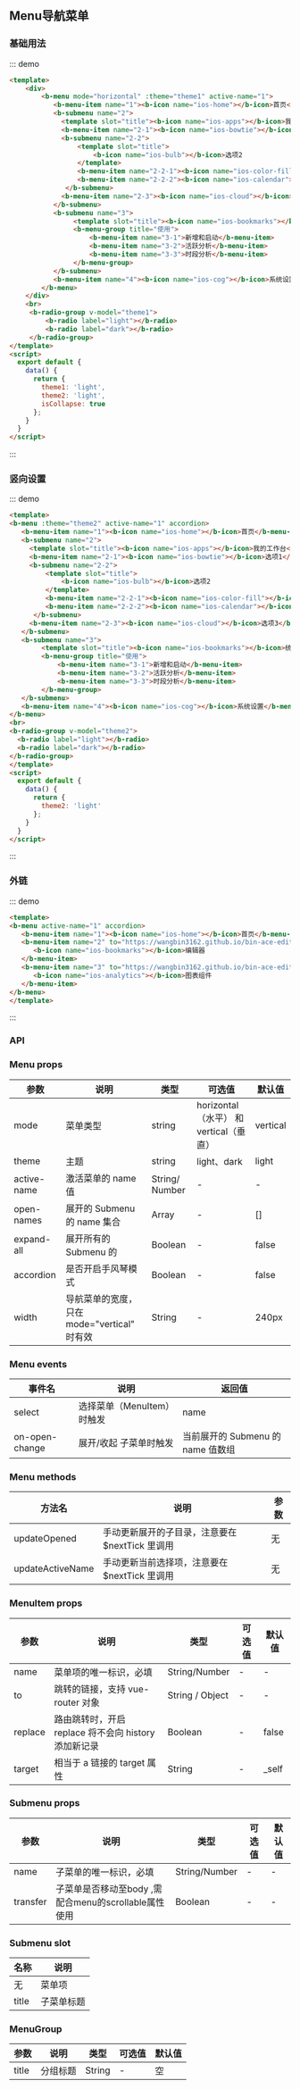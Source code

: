 ## Menu导航菜单

### 基础用法

::: demo
```html
<template>
    <div>
        <b-menu mode="horizontal" :theme="theme1" active-name="1">
           <b-menu-item name="1"><b-icon name="ios-home"></b-icon>首页</b-menu-item>
           <b-submenu name="2">
             <template slot="title"><b-icon name="ios-apps"></b-icon>我的工作台</template>
             <b-menu-item name="2-1"><b-icon name="ios-bowtie"></b-icon>选项1</b-menu-item>
             <b-submenu name="2-2">
                 <template slot="title">
                     <b-icon name="ios-bulb"></b-icon>选项2
                 </template>
                 <b-menu-item name="2-2-1"><b-icon name="ios-color-fill"></b-icon>选项2-2-1</b-menu-item>
                 <b-menu-item name="2-2-2"><b-icon name="ios-calendar"></b-icon>选项2-2-2</b-menu-item>
              </b-submenu>
             <b-menu-item name="2-3"><b-icon name="ios-cloud"></b-icon>选项3</b-menu-item>
           </b-submenu>
           <b-submenu name="3">
                <template slot="title"><b-icon name="ios-bookmarks"></b-icon>统计分析</template>
                <b-menu-group title="使用">
                    <b-menu-item name="3-1">新增和启动</b-menu-item>
                    <b-menu-item name="3-2">活跃分析</b-menu-item>
                    <b-menu-item name="3-3">时段分析</b-menu-item>
                </b-menu-group>
           </b-submenu>
           <b-menu-item name="4"><b-icon name="ios-cog"></b-icon>系统设置</b-menu-item>
        </b-menu>
    </div>
    <br>
     <b-radio-group v-model="theme1">
         <b-radio label="light"></b-radio>
         <b-radio label="dark"></b-radio>
     </b-radio-group>
</template>
<script>
  export default {
    data() {
      return {
        theme1: 'light',  
        theme2: 'light',
        isCollapse: true
      };
    }
  }
</script>
```
:::

### 竖向设置

::: demo
```html
<template>
<b-menu :theme="theme2" active-name="1" accordion>
   <b-menu-item name="1"><b-icon name="ios-home"></b-icon>首页</b-menu-item>
   <b-submenu name="2">
     <template slot="title"><b-icon name="ios-apps"></b-icon>我的工作台</template>
     <b-menu-item name="2-1"><b-icon name="ios-bowtie"></b-icon>选项1</b-menu-item>
     <b-submenu name="2-2">
         <template slot="title">
             <b-icon name="ios-bulb"></b-icon>选项2
         </template>
         <b-menu-item name="2-2-1"><b-icon name="ios-color-fill"></b-icon>选项2-2-1</b-menu-item>
         <b-menu-item name="2-2-2"><b-icon name="ios-calendar"></b-icon>选项2-2-2</b-menu-item>
      </b-submenu>
     <b-menu-item name="2-3"><b-icon name="ios-cloud"></b-icon>选项3</b-menu-item>
   </b-submenu>
   <b-submenu name="3">
        <template slot="title"><b-icon name="ios-bookmarks"></b-icon>统计分析 </template>
        <b-menu-group title="使用">
            <b-menu-item name="3-1">新增和启动</b-menu-item>
            <b-menu-item name="3-2">活跃分析</b-menu-item>
            <b-menu-item name="3-3">时段分析</b-menu-item>
        </b-menu-group>
   </b-submenu>
   <b-menu-item name="4"><b-icon name="ios-cog"></b-icon>系统设置</b-menu-item>
</b-menu>
<br>
<b-radio-group v-model="theme2">
  <b-radio label="light"></b-radio>
  <b-radio label="dark"></b-radio>
</b-radio-group>
</template>
<script>
  export default {
    data() {
      return {
        theme2: 'light'
      };
    }
  }
</script>
```
:::


### 外链

::: demo
```html
<template>
<b-menu active-name="1" accordion>
   <b-menu-item name="1"><b-icon name="ios-home"></b-icon>首页</b-menu-item>
   <b-menu-item name="2" to="https://wangbin3162.github.io/bin-ace-editor/#/guide" target="_blank">
      <b-icon name="ios-bookmarks"></b-icon>编辑器
   </b-menu-item>
   <b-menu-item name="3" to="https://wangbin3162.github.io/bin-ace-editor/#/guide" target="_blank">
      <b-icon name="ios-analytics"></b-icon>图表组件
   </b-menu-item>
</b-menu>
</template>
```
:::

### API

### Menu props

| 参数      | 说明    | 类型      | 可选值       | 默认值   |
|---------- |-------- |---------- |-------------  |-------- |
| mode     | 菜单类型   | string  |  horizontal（水平） 和 vertical（垂直）  |   vertical  |
| theme     | 主题   | string  |  light、dark  |  light  |
| active-name  | 激活菜单的 name 值   | String/ Number  | -  |  -  |
| open-names  | 展开的 Submenu 的 name 集合  | Array  | -  |  [] |
| expand-all  | 展开所有的 Submenu 的  | Boolean  | -  |  false |
| accordion  | 是否开启手风琴模式  | Boolean	  | -  |  false |
| width  | 导航菜单的宽度，只在 mode="vertical" 时有效  | String  | -  |  240px |

### Menu events

| 事件名      | 说明    | 返回值      |
|---------- |-------- |---------- |
| select    | 选择菜单（MenuItem）时触发   | name  |
| on-open-change    |  展开/收起 子菜单时触发  | 当前展开的 Submenu 的 name 值数组  |

### Menu methods

| 方法名      | 说明    | 参数      |
|---------- |-------- |---------- |
| updateOpened   | 手动更新展开的子目录，注意要在 $nextTick 里调用 | 无  |
| updateActiveName   |  手动更新当前选择项，注意要在 $nextTick 里调用  | 无 |

### MenuItem props

| 参数      | 说明    | 类型      | 可选值       | 默认值   |
|---------- |-------- |---------- |-------------  |-------- |
| name     | 菜单项的唯一标识，必填   | String/Number  | -  |   -  |
| to     | 跳转的链接，支持 vue-router 对象  | String / Object  | -  |   -  |
| replace     | 路由跳转时，开启 replace 将不会向 history 添加新记录  | Boolean	  | -  |  false |
| target     | 相当于 a 链接的 target 属性  | String	 | -  |  	_self |

### Submenu props 

| 参数      | 说明    | 类型      | 可选值       | 默认值   |
|---------- |-------- |---------- |-------------  |-------- |
| name     | 子菜单的唯一标识，必填   | String/Number  | -  |   -  |
| transfer | 子菜单是否移动至body ,需配合menu的scrollable属性使用  | Boolean  | -  |   -  |

### Submenu slot

| 名称      | 说明    |
|---------- |-------- |
| 无     | 菜单项  |
| title     | 子菜单标题  |

### MenuGroup

| 参数      | 说明    | 类型      | 可选值       | 默认值   |
|---------- |-------- |---------- |-------------  |-------- |
| title     | 分组标题  | String  | -  | 空 |
